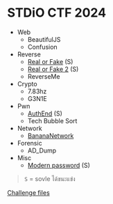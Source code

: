# STDiO CTF 2024

- Web
  - BeautifulJS
  - Confusion
- Reverse
  - [Real or Fake](./real-or-fake.md) (S)
  - [Real or Fake 2](./real-or-fake-2.md) (S)
  - ReverseMe
- Crypto
  - 7.83hz
  - G3N1E
- Pwn
  - [AuthEnd](./auth-end.md) (S)
  - Tech Bubble Sort
- Network
  - [BananaNetwork](./banana-network.md)
- Forensic
  - AD_Dump
- Misc
  - [Modern password](./modern-password.md) (S)

> `S` = sovle ได้ขนะแข่ง

[Challenge files](./files/README.md)
